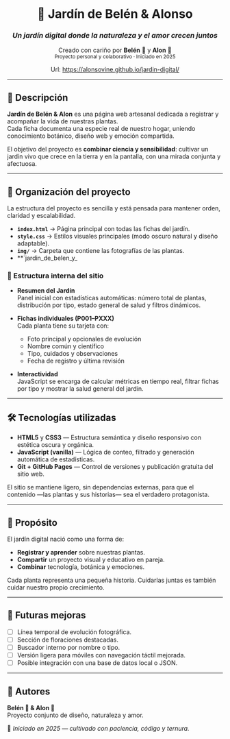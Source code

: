 <div align="center">

# 🌿 Jardín de Belén & Alonso

### *Un jardín digital donde la naturaleza y el amor crecen juntos*

Creado con cariño por **Belén** 🌸 y **Alon** 🌿  
<sub>Proyecto personal y colaborativo · Iniciado en 2025</sub>

Url: https://alonsovine.github.io/jardin-digital/

</div>

---

## 🌼 Descripción

**Jardín de Belén & Alon** es una página web artesanal dedicada a registrar y acompañar la vida de nuestras plantas.  
Cada ficha documenta una especie real de nuestro hogar, uniendo conocimiento botánico, diseño web y emoción compartida.

El objetivo del proyecto es **combinar ciencia y sensibilidad**: cultivar un jardín vivo que crece en la tierra y en la pantalla, con una mirada conjunta y afectuosa.

---

## 🌳 Organización del proyecto

La estructura del proyecto es sencilla y está pensada para mantener orden, claridad y escalabilidad.

- **`index.html`** → Página principal con todas las fichas del jardín.  
- **`style.css`** → Estilos visuales principales (modo oscuro natural y diseño adaptable).  
- **`img/`** → Carpeta que contiene las fotografías de las plantas.  
- **`jardin_de_belen_y_

### 🔹 Estructura interna del sitio

- **Resumen del Jardín**  
  Panel inicial con estadísticas automáticas: número total de plantas, distribución por tipo, estado general de salud y filtros dinámicos.

- **Fichas individuales (P001–PXXX)**  
  Cada planta tiene su tarjeta con:
  - Foto principal y opcionales de evolución  
  - Nombre común y científico  
  - Tipo, cuidados y observaciones  
  - Fecha de registro y última revisión

- **Interactividad**  
  JavaScript se encarga de calcular métricas en tiempo real, filtrar fichas por tipo y mostrar la salud general del jardín.

---

## 🛠️ Tecnologías utilizadas

- **HTML5** y **CSS3** — Estructura semántica y diseño responsivo con estética oscura y orgánica.  
- **JavaScript (vanilla)** — Lógica de conteo, filtrado y generación automática de estadísticas.  
- **Git + GitHub Pages** — Control de versiones y publicación gratuita del sitio web.  

El sitio se mantiene ligero, sin dependencias externas, para que el contenido —las plantas y sus historias— sea el verdadero protagonista.

---

## 🌺 Propósito

El jardín digital nació como una forma de:

- **Registrar y aprender** sobre nuestras plantas.  
- **Compartir** un proyecto visual y educativo en pareja.  
- **Combinar** tecnología, botánica y emociones.

Cada planta representa una pequeña historia. Cuidarlas juntas es también cuidar nuestro propio crecimiento.

---

## 🌻 Futuras mejoras

- [ ] Línea temporal de evolución fotográfica.  
- [ ] Sección de floraciones destacadas.  
- [ ] Buscador interno por nombre o tipo.  
- [ ] Versión ligera para móviles con navegación táctil mejorada.  
- [ ] Posible integración con una base de datos local o JSON.  

---

## 💞 Autores

**Belén 🌸 & Alon 🌿**  
Proyecto conjunto de diseño, naturaleza y amor.

📍 *Iniciado en 2025 — cultivado con paciencia, código y ternura.*
